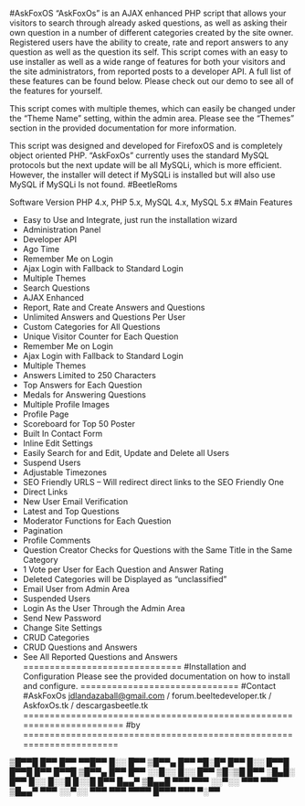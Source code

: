 #AskFoxOS
“AskFoxOs” is an AJAX enhanced PHP script that allows your visitors to search through already asked questions, as well as asking their own question in a number of different categories created by the site owner. Registered users have the ability to create, rate and report answers to any question as well as the question its self.
This script comes with an easy to use installer as well as a wide range of features for both your visitors and the site administrators, from reported posts to a developer API. A full list of these features can be found below. Please check out our demo to see all of the features for yourself.

This script comes with multiple themes, which can easily be changed under the “Theme Name” setting, within the admin area. Please see the “Themes” section in the provided documentation for more information.

This script was designed and developed  for FirefoxOS and is completely object oriented PHP. “AskFoxOs” currently uses the standard MySQL protocols but the next update will be all MySQLi, which is more efficient. However, the installer will detect if MySQLi is installed but will also use MySQL if MySQLi Is not found.
#BeetleRoms

Software Version	PHP 4.x, PHP 5.x, MySQL 4.x, MySQL 5.x
#Main Features


- Easy to Use and Integrate, just run the installation wizard
- Administration Panel
- Developer API
- Ago Time
- Remember Me on Login
- Ajax Login with Fallback to Standard Login
- Multiple Themes
- Search Questions
- AJAX Enhanced
- Report, Rate and Create Answers and Questions
- Unlimited Answers and Questions Per User
- Custom Categories for All Questions
- Unique Visitor Counter for Each Question
- Remember Me on Login
- Ajax Login with Fallback to Standard Login
- Multiple Themes
- Answers Limited to 250 Characters
- Top Answers for Each Question
- Medals for Answering Questions
- Multiple Profile Images
- Profile Page
- Scoreboard for Top 50 Poster
- Built In Contact Form
- Inline Edit Settings
- Easily Search for and Edit, Update and Delete all Users
- Suspend Users
- Adjustable Timezones
- SEO Friendly URLS – Will redirect direct links to the SEO Friendly One
- Direct Links
- New User Email Verification
- Latest and Top Questions
- Moderator Functions for Each Question
- Pagination
- Profile Comments
- Question Creator Checks for Questions with the Same Title in the Same Category
- 1 Vote per User for Each Question and Answer Rating
- Deleted Categories will be Displayed as “unclassified”
- Email User from Admin Area
- Suspended Users
- Login As the User Through the Admin Area
- Send New Password
- Change Site Settings
- CRUD Categories
- CRUD Questions and Answers
- See All Reported Questions and Answers
==============================
#Installation and Configuration
Please see the provided documentation on how to install and configure.
==============================
#Contact
#AskFoxOs jdlandazaball@gmail.com / forum.beeltedeveloper.tk / AskfoxOs.tk / descargasbeetle.tk
======================================================================
#by
=====================================================================

▒█▀▀█ █▀▀ █▀▀ ▀▀█▀▀ █░░ █▀▀ ▒█▀▀▄ █▀▀ ▀█░█▀ █▀▀ █░░ █▀▀█ █▀▀█ █▀▀ █▀▀█ ▒█▀▀▄ █▀▀ █▀▀ ░░█░░ █░░ █▀▀ ▒█░▒█ █▀▀ ░█▄█░ █▀▀ █░░ █░░█ █░░█ █▀▀ █▄▄▀ ▒█▄▄█ ▀▀▀ ▀▀▀ ░░▀░░ ▀▀▀ ▀▀▀ ▒█▄▄▀ ▀▀▀ ░░▀░░ ▀▀▀ ▀▀▀ ▀▀▀▀ █▀▀▀ ▀▀▀ ▀░▀▀





